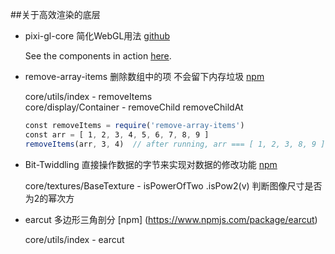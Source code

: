 ##关于高效渲染的底层

- pixi-gl-core  简化WebGL用法  [github](https://pixijs.io/pixi-gl-core/)
  
  See the components in action [here](http://dev.goodboydigital.com/client/goodboy/million/).
  
- remove-array-items  删除数组中的项 不会留下内存垃圾  [npm](https://www.npmjs.com/package/remove-array-items)
   
   core/utils/index - removeItems  
   core/display/Container - removeChild  removeChildAt   

	```js
	const removeItems = require('remove-array-items')
	const arr = [ 1, 2, 3, 4, 5, 6, 7, 8, 9 ]
	removeItems(arr, 3, 4)  // after running, arr === [ 1, 2, 3, 8, 9 ]
	```

- Bit-Twiddling  直接操作数据的字节来实现对数据的修改功能 [npm](https://www.npmjs.com/package/bit-twiddle)
	
	core/textures/BaseTexture - isPowerOfTwo     .isPow2(v)  判断图像尺寸是否为2的幂次方

- earcut   多边形三角剖分 [npm] (https://www.npmjs.com/package/earcut)
  
  core/utils/index - earcut